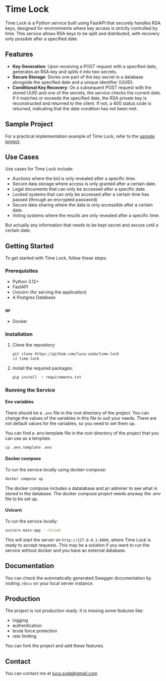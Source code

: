 
# Time Lock

Time Lock is a Python service built using FastAPI that securely handles RSA keys, designed for environments where key access is strictly controlled by time. This service allows RSA keys to be split and distributed, with recovery only possible after a specified date.

## Features

- **Key Generation**: Upon receiving a POST request with a specified date, generates an RSA key and splits it into two secrets.
- **Secure Storage**: Stores one part of the key secret in a database alongside the specified date and a unique identifier (UUID).
- **Conditional Key Recovery**: On a subsequent POST request with the stored UUID and one of the secrets, the service checks the current date. If it matches or exceeds the specified date, the RSA private key is reconstructed and returned to the client. If not, a 400 status code is returned, indicating that the date condition has not been met.

## Sample Project

For a practical implementation example of Time Lock, refer to the [sample project](https://github.com/luca-soda/time-vault).

## Use Cases
Use cases for Time Lock include:
- Auctions where the bid is only revealed after a specific time.
- Secure data storage where access is only granted after a certain date.
- Legal documents that can only be accessed after a specific date.
- Locked systems that can only be accessed after a certain time has passed (through an encrypted password)
- Secure data sharing where the data is only accessible after a certain date.
- Voting systems where the results are only revealed after a specific time.

But actually any information that needs to be kept secret and secure until a certain date.

## Getting Started

To get started with Time Lock, follow these steps:

### Prerequisites

- Python 3.12+
- FastAPI
- Uvicorn (for serving the application)
- A Postgres Database
###  or
- Docker

### Installation

1. Clone the repository:
   ```bash
   git clone https://github.com/luca-soda/time-lock
   cd time-lock
   ```

2. Install the required packages:
   ```bash
   pip install -r requirements.txt
   ```

### Running the Service

#### Env variables
There should be a `.env` file in the root directory of the project. You can change the values of the variables in this file to suit your needs. There are not default values for the variables, so you need to set them up. 

You can find a .env.template file in the root directory of the project that you can use as a template.

```bash
cp .env.template .env
```
#### Docker compose
To run the service locally using docker-compose:

```bash
docker compose up
```
The docker compose includes a datatabase and an adminer to see what is stored in the database.
The docker compose project needs anyway the .env file to be set up.

#### Uvicorn
To run the service locally:

```bash
uvicorn main:app --reload
```

This will start the server on `http://127.0.0.1:8000`, where Time Lock is ready to accept requests.
This may be a solution if you want to run the service without docker and you have an external database.

## Documentation

You can check the automatically generated Swagger documentation by visiting `/docs` on your local server instance.

## Production
The project is not production ready. It is missing some features like:
- logging
- authentication
- brute force protection
- rate limiting

You can fork the project and add these features.

## Contact

You can contact me at luca.soda@gmail.com
